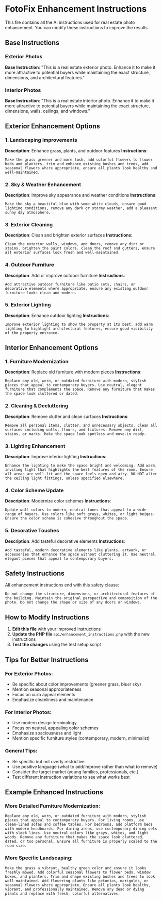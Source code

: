 # FotoFix Enhancement Instructions

This file contains all the AI instructions used for real estate photo enhancement. You can modify these instructions to improve the results.

## Base Instructions

### Exterior Photos
**Base Instruction**: "This is a real estate exterior photo. Enhance it to make it more attractive to potential buyers while maintaining the exact structure, dimensions, and architectural features."

### Interior Photos
**Base Instruction**: "This is a real estate interior photo. Enhance it to make it more attractive to potential buyers while maintaining the exact structure, dimensions, walls, ceilings, and windows."

## Exterior Enhancement Options

### 1. Landscaping Improvements
**Description**: Enhance grass, plants, and outdoor features
**Instructions**: 
```
Make the grass greener and more lush, add colorful flowers to flower beds and planters, trim and enhance existing bushes and trees, add seasonal flowers where appropriate, ensure all plants look healthy and well-maintained.
```

### 2. Sky & Weather Enhancement
**Description**: Improve sky appearance and weather conditions
**Instructions**: 
```
Make the sky a beautiful blue with some white clouds, ensure good lighting conditions, remove any dark or stormy weather, add a pleasant sunny day atmosphere.
```

### 3. Exterior Cleaning
**Description**: Clean and brighten exterior surfaces
**Instructions**: 
```
Clean the exterior walls, windows, and doors, remove any dirt or stains, brighten the paint colors, clean the roof and gutters, ensure all exterior surfaces look fresh and well-maintained.
```

### 4. Outdoor Furniture
**Description**: Add or improve outdoor furniture
**Instructions**: 
```
Add attractive outdoor furniture like patio sets, chairs, or decorative elements where appropriate, ensure any existing outdoor furniture looks clean and modern.
```

### 5. Exterior Lighting
**Description**: Enhance outdoor lighting
**Instructions**: 
```
Improve exterior lighting to show the property at its best, add warm lighting to highlight architectural features, ensure good visibility of the property entrance.
```

## Interior Enhancement Options

### 1. Furniture Modernization
**Description**: Replace old furniture with modern pieces
**Instructions**: 
```
Replace any old, worn, or outdated furniture with modern, stylish pieces that appeal to contemporary buyers. Use neutral, elegant furniture that complements the space. Remove any furniture that makes the space look cluttered or dated.
```

### 2. Cleaning & Decluttering
**Description**: Remove clutter and clean surfaces
**Instructions**: 
```
Remove all personal items, clutter, and unnecessary objects. Clean all surfaces including walls, floors, and fixtures. Remove any dirt, stains, or marks. Make the space look spotless and move-in ready.
```

### 3. Lighting Enhancement
**Description**: Improve interior lighting
**Instructions**: 
```
Enhance the lighting to make the space bright and welcoming. Add warm, inviting light that highlights the best features of the room. Ensure all areas are well-lit and the space feels open and airy. DO NOT alter the ceiling light fittings, unless specified elsewhere.
```

### 4. Color Scheme Update
**Description**: Modernize color schemes
**Instructions**: 
```
Update wall colors to modern, neutral tones that appeal to a wide range of buyers. Use colors like soft grays, whites, or light beiges. Ensure the color scheme is cohesive throughout the space.
```

### 5. Decorative Touches
**Description**: Add tasteful decorative elements
**Instructions**: 
```
Add tasteful, modern decorative elements like plants, artwork, or accessories that enhance the space without cluttering it. Use neutral, elegant pieces that appeal to contemporary buyers.
```

## Safety Instructions

All enhancement instructions end with this safety clause:
```
Do not change the structure, dimensions, or architectural features of the building. Maintain the original perspective and composition of the photo. Do not change the shape or size of any doors or windows.
```

## How to Modify Instructions

1. **Edit this file** with your improved instructions
2. **Update the PHP file** `api/enhancement_instructions.php` with the new instructions
3. **Test the changes** using the test setup script

## Tips for Better Instructions

### For Exterior Photos:
- Be specific about color improvements (greener grass, bluer sky)
- Mention seasonal appropriateness
- Focus on curb appeal elements
- Emphasize cleanliness and maintenance

### For Interior Photos:
- Use modern design terminology
- Focus on neutral, appealing color schemes
- Emphasize spaciousness and light
- Mention specific furniture styles (contemporary, modern, minimalist)

### General Tips:
- Be specific but not overly restrictive
- Use positive language (what to add/improve rather than what to remove)
- Consider the target market (young families, professionals, etc.)
- Test different instruction variations to see what works best

## Example Enhanced Instructions

### More Detailed Furniture Modernization:
```
Replace any old, worn, or outdated furniture with modern, stylish pieces that appeal to contemporary buyers. For living rooms, use clean-lined sofas and coffee tables. For bedrooms, add platform beds with modern headboards. For dining areas, use contemporary dining sets with sleek lines. Use neutral colors like grays, whites, and light woods. Remove any furniture that makes the space look cluttered, dated, or too personal. Ensure all furniture is properly scaled to the room size.
```

### More Specific Landscaping:
```
Make the grass a vibrant, healthy green color and ensure it looks freshly mowed. Add colorful seasonal flowers to flower beds, window boxes, and planters. Trim and shape existing bushes and trees to look well-maintained. Add flowering plants like petunias, marigolds, or seasonal flowers where appropriate. Ensure all plants look healthy, vibrant, and professionally maintained. Remove any dead or dying plants and replace with fresh, colorful alternatives.
```

